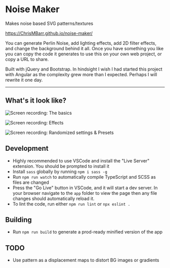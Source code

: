 # Noise Maker

Makes noise based SVG patterns/textures

https://ChrisMBarr.github.io/noise-maker/

You can generate Perlin Noise, add lighting effects, add 2D filter effects, and change the background behind it all.
Once you have something you like you can copy the code it generates to use this on your own web project, or copy a URL to share.

Built with jQuery and Bootstrap. In hindsight I wish I had started this project with Angular as the complexity grew more than I expected. Perhaps I will rewrite it one day.

---

## What's it look like?

![Screen recording: The basics](screen_recordings/basics.gif)

![Screen recording: Effects](screen_recordings/effects.gif)

![Screen recording: Randomized settings & Presets](screen_recordings/random_and_presets.gif)

## Development

- Highly recommended to use VSCode and install the "Live Server" extension. You should be prompted to install it
- Install `sass` globally by running `npm i sass -g`
- Run `npm run watch` to automatically compile TypeScript and SCSS as files are changed
- Press the "Go Live" button in VSCode, and it will start a dev server. In your browser navigate to the `app` folder to view the page then any file changes should automatically reload it.
- To lint the code, run either `npm run lint` or `npx eslint .`

## Building

- Run `npm run build` to generate a prod-ready minified version of the app

## TODO

- Use pattern as a displacement maps to distort BG images or gradients
